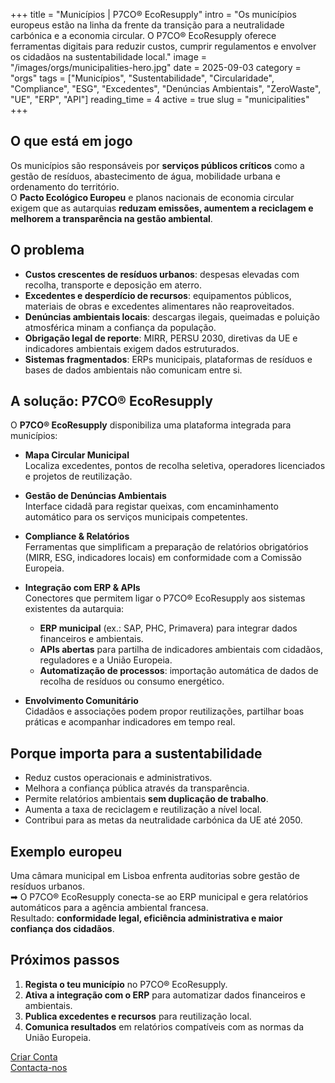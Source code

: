 +++
title = "Municípios | P7CO® EcoResupply"
intro = "Os municípios europeus estão na linha da frente da transição para a neutralidade carbónica e a economia circular. O P7CO® EcoResupply oferece ferramentas digitais para reduzir custos, cumprir regulamentos e envolver os cidadãos na sustentabilidade local."
image = "/images/orgs/municipalities-hero.jpg"
date = 2025-09-03
category = "orgs"
tags = ["Municípios", "Sustentabilidade", "Circularidade", "Compliance", "ESG", "Excedentes", "Denúncias Ambientais", "ZeroWaste", "UE", "ERP", "API"]
reading_time = 4
active = true
slug = "municipalities"
+++

## O que está em jogo
Os municípios são responsáveis por **serviços públicos críticos** como a gestão de resíduos, abastecimento de água, mobilidade urbana e ordenamento do território.  
O **Pacto Ecológico Europeu** e planos nacionais de economia circular exigem que as autarquias **reduzam emissões, aumentem a reciclagem e melhorem a transparência na gestão ambiental**.  

## O problema
- **Custos crescentes de resíduos urbanos**: despesas elevadas com recolha, transporte e deposição em aterro.  
- **Excedentes e desperdício de recursos**: equipamentos públicos, materiais de obras e excedentes alimentares não reaproveitados.  
- **Denúncias ambientais locais**: descargas ilegais, queimadas e poluição atmosférica minam a confiança da população.  
- **Obrigação legal de reporte**: MIRR, PERSU 2030, diretivas da UE e indicadores ambientais exigem dados estruturados.  
- **Sistemas fragmentados**: ERPs municipais, plataformas de resíduos e bases de dados ambientais não comunicam entre si.  

## A solução: P7CO® EcoResupply
O **P7CO® EcoResupply** disponibiliza uma plataforma integrada para municípios:

- **Mapa Circular Municipal**  
  Localiza excedentes, pontos de recolha seletiva, operadores licenciados e projetos de reutilização.  

- **Gestão de Denúncias Ambientais**  
  Interface cidadã para registar queixas, com encaminhamento automático para os serviços municipais competentes.  

- **Compliance & Relatórios**  
  Ferramentas que simplificam a preparação de relatórios obrigatórios (MIRR, ESG, indicadores locais) em conformidade com a Comissão Europeia.  

- **Integração com ERP & APIs**  
  Conectores que permitem ligar o P7CO® EcoResupply aos sistemas existentes da autarquia:  
  - **ERP municipal** (ex.: SAP, PHC, Primavera) para integrar dados financeiros e ambientais.  
  - **APIs abertas** para partilha de indicadores ambientais com cidadãos, reguladores e a União Europeia.  
  - **Automatização de processos**: importação automática de dados de recolha de resíduos ou consumo energético.  

- **Envolvimento Comunitário**  
  Cidadãos e associações podem propor reutilizações, partilhar boas práticas e acompanhar indicadores em tempo real.  

## Porque importa para a sustentabilidade
- Reduz custos operacionais e administrativos.  
- Melhora a confiança pública através da transparência.  
- Permite relatórios ambientais **sem duplicação de trabalho**.  
- Aumenta a taxa de reciclagem e reutilização a nível local.  
- Contribui para as metas da neutralidade carbónica da UE até 2050.  

## Exemplo europeu
Uma câmara municipal em Lisboa enfrenta auditorias sobre gestão de resíduos urbanos.  
➡ O P7CO® EcoResupply conecta-se ao ERP municipal e gera relatórios automáticos para a agência ambiental francesa.  
Resultado: **conformidade legal, eficiência administrativa e maior confiança dos cidadãos**.  

## Próximos passos
1. **Regista o teu município** no P7CO® EcoResupply.  
2. **Ativa a integração com o ERP** para automatizar dados financeiros e ambientais.  
3. **Publica excedentes e recursos** para reutilização local.  
4. **Comunica resultados** em relatórios compatíveis com as normas da União Europeia.  

[Criar Conta](/pt/Account/Register)  
[Contacta-nos](/pt/Home/Contact)  
